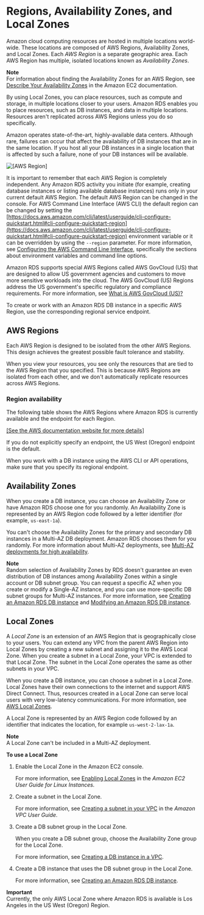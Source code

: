 # Regions, Availability Zones, and Local Zones<a name="Concepts.RegionsAndAvailabilityZones"></a>

Amazon cloud computing resources are hosted in multiple locations world\-wide\. These locations are composed of AWS Regions, Availability Zones, and Local Zones\. Each *AWS Region* is a separate geographic area\. Each AWS Region has multiple, isolated locations known as *Availability Zones*\.

**Note**  
For information about finding the Availability Zones for an AWS Region, see [Describe Your Availability Zones](https://docs.aws.amazon.com/AWSEC2/latest/UserGuide/using-regions-availability-zones.html#using-regions-availability-zones-describe#availability-zones-describe) in the Amazon EC2 documentation\.

By using Local Zones, you can place resources, such as compute and storage, in multiple locations closer to your users\. Amazon RDS enables you to place resources, such as DB instances, and data in multiple locations\. Resources aren't replicated across AWS Regions unless you do so specifically\.

Amazon operates state\-of\-the\-art, highly\-available data centers\. Although rare, failures can occur that affect the availability of DB instances that are in the same location\. If you host all your DB instances in a single location that is affected by such a failure, none of your DB instances will be available\.

![\[AWS Region\]](http://docs.aws.amazon.com/AmazonRDS/latest/UserGuide/images/Con-AZ-Local.png)

It is important to remember that each AWS Region is completely independent\. Any Amazon RDS activity you initiate \(for example, creating database instances or listing available database instances\) runs only in your current default AWS Region\. The default AWS Region can be changed in the console. For AWS Command Line Interface \(AWS CLI\) the default region can be changed by setting the [https://docs.aws.amazon.com/cli/latest/userguide/cli-configure-quickstart.html#cli-configure-quickstart-region](https://docs.aws.amazon.com/cli/latest/userguide/cli-configure-quickstart.html#cli-configure-quickstart-region) environment variable or it can be overridden by using the `--region` parameter\. For more information, see [Configuring the AWS Command Line Interface](https://docs.aws.amazon.com/cli/latest/userguide/cli-chap-getting-started.html), specifically the sections about environment variables and command line options\. 

Amazon RDS supports special AWS Regions called AWS GovCloud \(US\) that are designed to allow US government agencies and customers to move more sensitive workloads into the cloud\. The AWS GovCloud \(US\) Regions address the US government's specific regulatory and compliance requirements\. For more information, see [What is AWS GovCloud \(US\)?](https://docs.aws.amazon.com/govcloud-us/latest/UserGuide/whatis.html) 

To create or work with an Amazon RDS DB instance in a specific AWS Region, use the corresponding regional service endpoint\.

## AWS Regions<a name="Concepts.RegionsAndAvailabilityZones.Regions"></a>

Each AWS Region is designed to be isolated from the other AWS Regions\. This design achieves the greatest possible fault tolerance and stability\.

When you view your resources, you see only the resources that are tied to the AWS Region that you specified\. This is because AWS Regions are isolated from each other, and we don't automatically replicate resources across AWS Regions\.

### Region availability<a name="Concepts.RegionsAndAvailabilityZones.Availability"></a>

The following table shows the AWS Regions where Amazon RDS is currently available and the endpoint for each Region\.

[\[See the AWS documentation website for more details\]](http://docs.aws.amazon.com/AmazonRDS/latest/UserGuide/Concepts.RegionsAndAvailabilityZones.html)

If you do not explicitly specify an endpoint, the US West \(Oregon\) endpoint is the default\.

When you work with a DB instance using the AWS CLI or API operations, make sure that you specify its regional endpoint\.

## Availability Zones<a name="Concepts.RegionsAndAvailabilityZones.AvailabilityZones"></a>

When you create a DB instance, you can choose an Availability Zone or have Amazon RDS choose one for you randomly\. An Availability Zone is represented by an AWS Region code followed by a letter identifier \(for example, `us-east-1a`\)\.

You can't choose the Availability Zones for the primary and secondary DB instances in a Multi\-AZ DB deployment\. Amazon RDS chooses them for you randomly\. For more information about Multi\-AZ deployments, see [Multi\-AZ deployments for high availability](Concepts.MultiAZ.md)\.

**Note**  
Random selection of Availability Zones by RDS doesn't guarantee an even distribution of DB instances among Availability Zones within a single account or DB subnet group\. You can request a specific AZ when you create or modify a Single\-AZ instance, and you can use more\-specific DB subnet groups for Multi\-AZ instances\. For more information, see [Creating an Amazon RDS DB instance](USER_CreateDBInstance.md) and [Modifying an Amazon RDS DB instance](Overview.DBInstance.Modifying.md)\.

## Local Zones<a name="Concepts.RegionsAndAvailabilityZones.LocalZones"></a>

A *Local Zone* is an extension of an AWS Region that is geographically close to your users\. You can extend any VPC from the parent AWS Region into Local Zones by creating a new subnet and assigning it to the AWS Local Zone\. When you create a subnet in a Local Zone, your VPC is extended to that Local Zone\. The subnet in the Local Zone operates the same as other subnets in your VPC\.

When you create a DB instance, you can choose a subnet in a Local Zone\. Local Zones have their own connections to the internet and support AWS Direct Connect\. Thus, resources created in a Local Zone can serve local users with very low\-latency communications\. For more information, see [AWS Local Zones](http://aws.amazon.com/about-aws/global-infrastructure/localzones/)\.

A Local Zone is represented by an AWS Region code followed by an identifier that indicates the location, for example `us-west-2-lax-1a`\.

**Note**  
A Local Zone can't be included in a Multi\-AZ deployment\.

**To use a Local Zone**

1. Enable the Local Zone in the Amazon EC2 console\.

   For more information, see [Enabling Local Zones](https://docs.aws.amazon.com/AWSEC2/latest/UserGuide/using-regions-availability-zones.html#enable-zone-group) in the *Amazon EC2 User Guide for Linux Instances\.*

1. Create a subnet in the Local Zone\.

   For more information, see [Creating a subnet in your VPC](https://docs.aws.amazon.com/vpc/latest/userguide/working-with-vpcs.html#AddaSubnet) in the *Amazon VPC User Guide\.*

1. Create a DB subnet group in the Local Zone\.

   When you create a DB subnet group, choose the Availability Zone group for the Local Zone\.

   For more information, see [Creating a DB instance in a VPC](USER_VPC.WorkingWithRDSInstanceinaVPC.md#USER_VPC.InstanceInVPC)\.

1. Create a DB instance that uses the DB subnet group in the Local Zone\.

   For more information, see [Creating an Amazon RDS DB instance](USER_CreateDBInstance.md)\.

**Important**  
Currently, the only AWS Local Zone where Amazon RDS is available is Los Angeles in the US West \(Oregon\) Region\.
